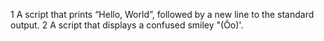 1  A script that prints “Hello, World”, followed by a new line to the standard output.
2  A script that displays a confused smiley "(Ôo)'.
